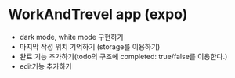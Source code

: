 # WorkAndTrevel app (expo)

- dark mode, white mode 구현하기
- 마지막 작성 위치 기억하기 (storage를 이용하기)
- 완료 기능 추가하기(todo의 구조에 completed: true/false를 이용한다.)
- edit기능 추가하기
